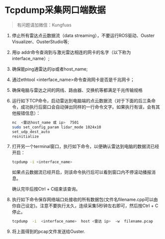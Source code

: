 

# Tcpdump采集网口端数据

> 有问题请加微信：Kungfuas

1. 停止所有雷达点云数据流（data streaming），不要运行ROS驱动、Ouster Visualizer、OusterStudio等;

2. 用ip addr命令查询到与激光雷达相连的网卡的名字（以下称为interface_name）;

3. 确保能ping通雷达的ip或者host_name;

4. 通过ethtool &lt;interface_name&gt;命令查询网卡是否是千兆网卡；

5. 确保电脑与雷达之间的网线、路由器、交换机等都满足千兆传输规格

6. 运行如下TCP命令，启动雷达到电脑端的点云数据流（对于下面的后三条命令，成功执行后窗口会自动弹出同样的一行命令文字。如果执行有误，会有其他报错信息）：

   ```sh
   nc  <雷达host_name 或 ip>  7501
   sudo set_config_param lidar_mode 1024x10
   set_udp_dest_auto
   reinitialize
   
   ```

7. 打开另一个terminal窗口，执行如下命令，以便确认雷达到电脑的数据流已经开启：

   ```sh
   tcpdump -i <interface_name>
   ```

   如果点云数据流已经开启，则该命令执行后可以看到窗口内不停滚动播报消息。

   确认完毕后按Ctrl + C结束该查询。

8. 执行如下命令保存网络端口处接收的所有数据包(文件名filename.cpp可以由你自己设定)。注意不要执行太久，连续采集5秒钟左右即可，然后按Ctrl + C 停止。

   ```sh
   tcpdump  -i  <interface_name>  host <雷达 ip>  -w  filename.pcap
   ```

9. 将上面得到的pcap文件发送给Ouster.